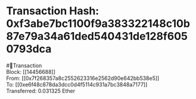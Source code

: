 
Transaction Hash: 0xf3abe7bc1100f9a383322148c10b87e79a34a61ded540431de128f6050793dca
====================================================================================
  
#💸Transaction  
Block: [[14456688]]  
From: [[0x7f268357a8c2552623316e2562d90e642bb538e5]]  
To: [[0xe6f48c878da3dcc0d4f5114c931a7bc3848a7177]]  
Transferred: 0.031325 Ether